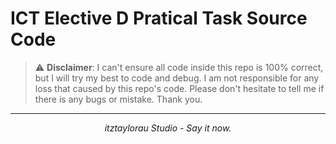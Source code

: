 # ICT Elective D Pratical Task Source Code
> :warning: **Disclaimer**: I can't ensure all code inside this repo is 100% correct, but I will try my best to code and debug. I am not responsible for any loss that caused by this repo's code. Please don't hesitate to tell me if there is any bugs or mistake. Thank you.

---

<p align="center"><i>itztaylorau Studio - Say it now.</p></i>
